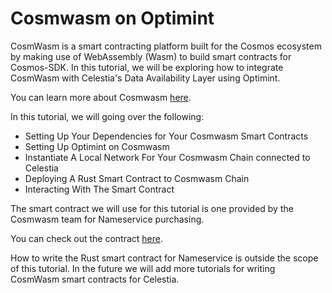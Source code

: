 # Cosmwasm on Optimint

CosmWasm is a smart contracting platform built for the Cosmos
ecosystem by making use of WebAssembly (Wasm) to build smart contracts
for Cosmos-SDK. In this tutorial, we will be exploring how to integrate
CosmWasm with Celestia's Data Availability Layer using Optimint.

You can learn more about Cosmwasm [here](https://docs.cosmwasm.com/docs/1.0/).

In this tutorial, we will going over the following:

* Setting Up Your Dependencies for Your Cosmwasm Smart Contracts
* Setting Up Optimint on Cosmwasm
* Instantiate A Local Network For Your Cosmwasm Chain connected to Celestia
* Deploying A Rust Smart Contract to Cosmwasm Chain
* Interacting With The Smart Contract

The smart contract we will use for this tutorial is one provided by
the Cosmwasm team for Nameservice purchasing.

You can check out the contract [here](https://github.com/InterWasm/cw-contracts/tree/main/contracts/nameservice).

How to write the Rust smart contract for Nameservice is outside the scope of
this tutorial. In the future we will add more tutorials for writing CosmWasm
smart contracts for Celestia.
